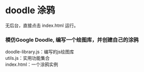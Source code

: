 # doodle 涂鸦

无后台，直接点击 index.html 运行。

### 模仿Google Doodle, 编写一个绘图库，并创建自己的涂鸦
doodle-library.js：编写的js绘图库  
utils.js：实用功能集合  
index.html：一个涂鸦实例

